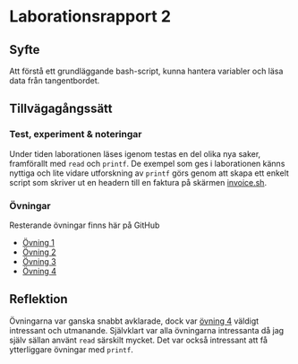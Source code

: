 # Laborationsrapport 2 #

## Syfte ##

Att förstå ett grundläggande bash-script, kunna hantera variabler och läsa data från tangentbordet.

## Tillvägagångssätt ##

### Test, experiment & noteringar ###

Under tiden laborationen läses igenom testas en del olika nya saker, framförallt med `read` och `printf`. De exempel som ges i laborationen känns nyttiga och lite vidare utforskning av `printf` görs genom att skapa ett enkelt script som skriver ut en headern till en faktura på skärmen [invoice.sh](https://github.com/jackbenny/scripts_grundkurs/blob/master/Labb2/invoice.sh).

### Övningar ###

Resterande övningar finns här på GitHub

* [Övning 1](https://github.com/jackbenny/scripts_grundkurs/blob/master/Labb2/ovning1.sh)
* [Övning 2](https://github.com/jackbenny/scripts_grundkurs/blob/master/Labb2/ovning2.sh)
* [Övning 3](https://github.com/jackbenny/scripts_grundkurs/blob/master/Labb2/ovning3.sh)
* [Övning 4](https://github.com/jackbenny/scripts_grundkurs/blob/master/Labb2/ovning4.sh)

## Reflektion ##

Övningarna var ganska snabbt avklarade, dock var [övning 4](https://github.com/jackbenny/scripts_grundkurs/blob/master/Labb2/ovning4.sh) väldigt intressant och utmanande.
Självklart var alla övningarna intressanta då jag själv sällan använt `read` särskilt mycket. Det var också intressant att få ytterliggare övningar med `printf`.
